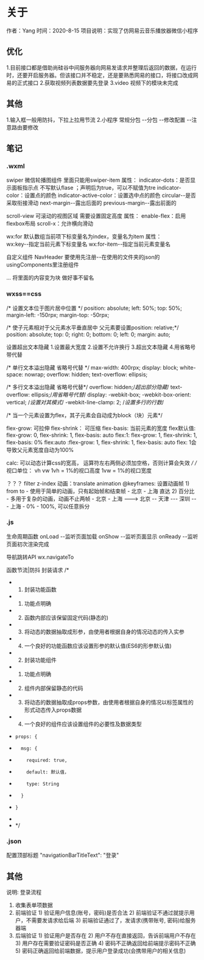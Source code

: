 # 关于
作者：Yang
时间：2020-8-15
项目说明：实现了仿网易云音乐播放器微信小程序
## 优化
1.目前接口都是借助尚硅谷中间服务器向网易发请求并整理后返回的数据，在运行时，还要开启服务器。但该接口并不稳定，还是要熟悉网易的接口，将接口改成网易的正式接口
2.获取视频列表数据要先登录
3.video 视频下的模块未完成

## 其他
1.输入框一般用防抖，下拉上拉用节流
2.小程序 常规分包
  --分包
  --修改配置
  --注意路由要修改

## 笔记
### .wxml
swiper  微信轮播图组件
      里面只能用swiper-item
      属性：
        indicator-dots：是否显示面板指示点 不写默认flase ；声明后为true，可以不赋值为tre 
        indicator-color：设置点的颜色
        indicator-active-color：设置选中点的颜色
        circular--是否采取衔接滑动
        next-margin--露出后面的
        previous-margin--露出前面的

scroll-view 可滚动的视图区域
        需要设置固定高度
        属性：
          enable-flex：启用flexbox布局
          scroll-x：允许横向滑动

wx:for 
        默认数组当前项下标变量名为index，变量名为item
        属性：         
          wx:key--指定当前元素下标变量名
          wx:for-item--指定当前元素变量名

自定义组件 NavHeader 
      要使用先注册--在使用的文件夹的json的usingComponents里注册组件

<block>...</block>
    将里面的内容变为块
    做好事不留名

### wxss==css
  /* 设置文本位于图片居中位置 */
  position: absolute;
  left: 50%;
  top: 50%;
  margin-left: -150rpx;
  margin-top: -50rpx;

  /* 使子元素相对于父元素水平垂直居中  父元素要设置position: relative;*/
  position: absolute;
  top: 0;
  right: 0;
  bottom: 0;
  left: 0;
  margin: auto;

设置超出文本隐藏 
    1.设置最大宽度
    2.设置不允许换行
    3.超出文本隐藏
    4.用省略号带代替

  /* 单行文本溢出隐藏 省略号代替 */
  max-width: 400rpx;
  display: block;
  white-space: nowrap;
  overflow: hidden;
  text-overflow: ellipsis;

  /* 多行文本溢出隐藏 省略号代替*/
  overflow: hidden;/*超出部分隐藏*/
  text-overflow: ellipsis;/*用省略号代替*/
  display: -webkit-box;
  -webkit-box-orient: vertical; /*设置对其模式*/
  -webkit-line-clamp: 2; /*设置多行的行数*/

  /* 当一个元素设置为flex，其子元素会自动成为block（块）元素*/

  flex-grow: 可拉伸 
  flex-shrink： 可压缩 
  flex-basis: 当前元素的宽度
  flex默认值: flex-grow: 0, flex-shrink: 1, flex-basis: auto
  flex:1: flex-grow: 1, flex-shrink: 1, flex-basis: 0%
  flex:auto :flex-grow: 1, flex-shrink: 1, flex-basis: auto
  flex: 1会导致父元素宽度自动为100%

  calc: 可以动态计算css的宽高， 运算符左右两侧必须加空格，否则计算会失效 */
  /* 视口单位： vh vw  1vh = 1%的视口高度  1vw = 1%的视口宽度

  ？？？
  filter
  z-index
  动画：translate  animation
  @keyframes: 设置动画帧
    1) from to
      - 使用于简单的动画，只有起始帧和结束帧
      - 北京 - 上海  直达
    2) 百分比
      - 多用于复杂的动画，动画不止两帧
      - 北京 - 上海 ---> 北京 -- 天津 --- 深圳 --- 上海
      - 0% - 100%, 可以任意拆分


### .js
生命周期函数
    onLoad --监听页面加载
    onShow --监听页面显示
    onReady --监听页面初次渲染完成

导航跳转API
    wx.navigateTo

函数节流|防抖
封装请求
/*
* 1. 封装功能函数
*   1. 功能点明确
*   2. 函数内部应该保留固定代码(静态的)
*   3. 将动态的数据抽取成形参，由使用者根据自身的情况动态的传入实参
*   4. 一个良好的功能函数应该设置形参的默认值(ES6的形参默认值)
* 2. 封装功能组件
*   1. 功能点明确
*   2. 组件内部保留静态的代码
*   3. 将动态的数据抽取成props参数，由使用者根据自身的情况以标签属性的形式动态传入props数据
*   4. 一个良好的组件应该设置组件的必要性及数据类型
*     props: {
*       msg: {
*         required: true,
*         default: 默认值，
*         type: String
*       }
*     }
*
* */

### .json
配置顶部标题
"navigationBarTitleText": "登录"

## 其他
  说明: 登录流程
  1. 收集表单项数据
  2. 前端验证
    1) 验证用户信息(账号，密码)是否合法
    2) 前端验证不通过就提示用户，不需要发请求给后端
    3) 前端验证通过了，发请求(携带账号, 密码)给服务器端
  3. 后端验证
    1) 验证用户是否存在
    2) 用户不存在直接返回，告诉前端用户不存在
    3) 用户存在需要验证密码是否正确
    4) 密码不正确返回给前端提示密码不正确
    5) 密码正确返回给前端数据，提示用户登录成功(会携带用户的相关信息)